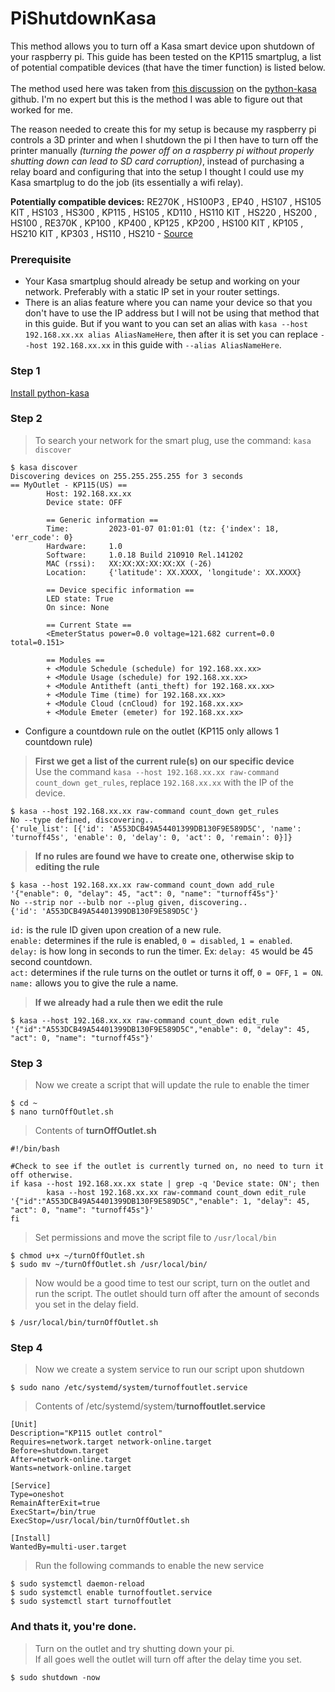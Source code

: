 # PiShutdownKasa
This method allows you to turn off a Kasa smart device upon shutdown of your raspberry pi. This guide has been tested on the KP115 smartplug, a list of potential compatible devices (that have the timer function) is listed below.<br><br>
The method used here was taken from [this discussion](https://github.com/python-kasa/python-kasa/discussions/284) on the [python-kasa](https://github.com/python-kasa/python-kasa) github. I'm no expert but this is the method I was able to figure out that worked for me.<p>
The reason needed to create this for my setup is because my raspberry pi controls a 3D printer and when I shutdown the pi I then have to turn off the printer manually *(turning the power off on a raspberry pi without properly shutting down can lead to SD card corruption)*, instead of purchasing a relay board and configuring that into the setup I thought I could use my Kasa smartplug to do the job (its essentially a wifi relay).

**Potentially compatible devices:**
RE270K , HS100P3 , EP40 , HS107 , HS105 KIT , HS103 , HS300 , KP115 , HS105 , KD110 , HS110 KIT , HS220 , HS200 , HS100 , RE370K , KP100 , KP400 , KP125 , KP200 , HS100 KIT , KP105 , HS210 KIT , KP303 , HS110 , HS210 - [Source](https://www.tp-link.com/us/support/faq/947/)
### Prerequisite
- Your Kasa smartplug should already be setup and working on your network. Preferably with a static IP set in your router settings.
- There is an alias feature where you can name your device so that you don't have to use the IP address but I will not be using that method that in this guide. But if you want to you can set an alias with `kasa --host 192.168.xx.xx alias AliasNameHere`, then after it is set you can replace `--host 192.168.xx.xx` in this guide with `--alias AliasNameHere`.
### Step 1
[Install python-kasa](https://github.com/python-kasa/python-kasa#getting-started)
### Step 2
>To search your network for the smart plug, use the command: `kasa discover`
```
$ kasa discover
Discovering devices on 255.255.255.255 for 3 seconds
== MyOutlet - KP115(US) ==
        Host: 192.168.xx.xx
        Device state: OFF

        == Generic information ==
        Time:         2023-01-07 01:01:01 (tz: {'index': 18, 'err_code': 0}
        Hardware:     1.0
        Software:     1.0.18 Build 210910 Rel.141202
        MAC (rssi):   XX:XX:XX:XX:XX:XX (-26)
        Location:     {'latitude': XX.XXXX, 'longitude': XX.XXXX}

        == Device specific information ==
        LED state: True
        On since: None

        == Current State ==
        <EmeterStatus power=0.0 voltage=121.682 current=0.0 total=0.151>

        == Modules ==
        + <Module Schedule (schedule) for 192.168.xx.xx>
        + <Module Usage (schedule) for 192.168.xx.xx>
        + <Module Antitheft (anti_theft) for 192.168.xx.xx>
        + <Module Time (time) for 192.168.xx.xx>
        + <Module Cloud (cnCloud) for 192.168.xx.xx>
        + <Module Emeter (emeter) for 192.168.xx.xx>
```
- Configure a countdown rule on the outlet (KP115 only allows 1 countdown rule)
>**First we get a list of the current rule(s) on our specific device**
<br>Use the command `kasa --host 192.168.xx.xx raw-command count_down get_rules`, replace `192.168.xx.xx` with the IP of the device.
```
$ kasa --host 192.168.xx.xx raw-command count_down get_rules
No --type defined, discovering..
{'rule_list': [{'id': 'A553DCB49A54401399DB130F9E589D5C', 'name': 'turnoff45s', 'enable': 0, 'delay': 0, 'act': 0, 'remain': 0}]}
```
>**If no rules are found we have to create one, otherwise skip to editing the rule**
```
$ kasa --host 192.168.xx.xx raw-command count_down add_rule '{"enable": 0, "delay": 45, "act": 0, "name": "turnoff45s"}'
No --strip nor --bulb nor --plug given, discovering..
{'id': 'A553DCB49A54401399DB130F9E589D5C'}
```
`id:` is the rule ID given upon creation of a new rule.<br>
`enable:` determines if the rule is enabled, `0 = disabled`, `1 = enabled`.<br>
`delay:` is how long in seconds to run the timer. Ex: `delay: 45` would be 45 second countdown.<br>
`act:` determines if the rule turns on the outlet or turns it off, `0 = OFF`, `1 = ON`.<br>
`name:` allows you to give the rule a name.

>**If we already had a rule then we edit the rule**<br>
```
$ kasa --host 192.168.xx.xx raw-command count_down edit_rule '{"id":"A553DCB49A54401399DB130F9E589D5C","enable": 0, "delay": 45, "act": 0, "name": "turnoff45s"}'
```
### Step 3
>Now we create a script that will update the rule to enable the timer
```
$ cd ~
$ nano turnOffOutlet.sh
```
>Contents of **turnOffOutlet.sh**
```
#!/bin/bash

#Check to see if the outlet is currently turned on, no need to turn it off otherwise.
if kasa --host 192.168.xx.xx state | grep -q 'Device state: ON'; then
        kasa --host 192.168.xx.xx raw-command count_down edit_rule '{"id":"A553DCB49A54401399DB130F9E589D5C","enable": 1, "delay": 45, "act": 0, "name": "turnoff45s"}'
fi
```
>Set permissions and move the script file to `/usr/local/bin`
```
$ chmod u+x ~/turnOffOutlet.sh
$ sudo mv ~/turnOffOutlet.sh /usr/local/bin/
```
> Now would be a good time to test our script, turn on the outlet and run the script. The outlet should turn off after the amount of seconds you set in the delay field.
```
$ /usr/local/bin/turnOffOutlet.sh
```
### Step 4
>Now we create a system service to run our script upon shutdown
```
$ sudo nano /etc/systemd/system/turnoffoutlet.service
```
>Contents of /etc/systemd/system/**turnoffoutlet.service**
```
[Unit]
Description="KP115 outlet control"
Requires=network.target network-online.target
Before=shutdown.target
After=network-online.target
Wants=network-online.target

[Service]
Type=oneshot
RemainAfterExit=true
ExecStart=/bin/true
ExecStop=/usr/local/bin/turnOffOutlet.sh

[Install]
WantedBy=multi-user.target
```
>Run the following commands to enable the new service
```
$ sudo systemctl daemon-reload
$ sudo systemctl enable turnoffoutlet.service
$ sudo systemctl start turnoffoutlet
```
### And thats it, you're done.
>Turn on the outlet and try shutting down your pi.<br>
If all goes well the outlet will turn off after the delay time you set.
```
$ sudo shutdown -now
```
